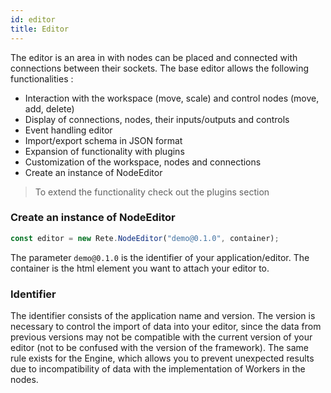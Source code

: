 ```yaml
---
id: editor
title: Editor
---
```


The editor is an area in with nodes can be placed and connected with connections between their sockets.
The base editor allows the following functionalities :

- Interaction with the workspace (move, scale) and control nodes (move, add, delete)
- Display of connections, nodes, their inputs/outputs and controls
- Event handling editor
- Import/export schema in JSON format
- Expansion of functionality with plugins
- Customization of the workspace, nodes and connections
- Create an instance of NodeEditor

> To extend the functionality check out the plugins section

### Create an instance of NodeEditor

```typescript
const editor = new Rete.NodeEditor("demo@0.1.0", container);
```

The parameter `demo@0.1.0` is the identifier of your application/editor. The container is the html element you want to attach your editor to.

### Identifier

The identifier consists of the application name and version. The version is necessary to control the import of data into your editor, since the data from previous versions may not be compatible with the current version of your editor (not to be confused with the version of the framework).
The same rule exists for the Engine, which allows you to prevent unexpected results due to incompatibility of data with the implementation of Workers in the nodes.
